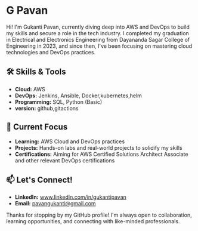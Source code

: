 # G Pavan

Hi! I'm Gukanti Pavan, currently diving deep into AWS and DevOps to build my skills and secure a role in the tech industry. I completed my graduation in Electrical and Electronics Engineering from Dayananda Sagar College of Engineering in 2023, and since then, I've been focusing on mastering cloud technologies and DevOps practices.

## 🛠 Skills & Tools
- **Cloud:** AWS
- **DevOps:** Jenkins, Ansible, Docker,kubernetes,helm
- **Programming:** SQL, Python (Basic)
- **version:** github,gitactions

## 🎯 Current Focus
- **Learning:** AWS Cloud and DevOps practices
- **Projects:** Hands-on labs and real-world projects to solidify my skills
- **Certifications:** Aiming for AWS Certified Solutions Architect Associate and other relevant DevOps certifications

## 📫 Let's Connect!
- **LinkedIn:** www.linkedin.com/in/gukantipavan
- **Email:** pavangukanti@gmail.com

Thanks for stopping by my GitHub profile! I'm always open to collaboration, learning opportunities, and connecting with like-minded professionals.

<!---
gukantipavan/gukantipavan is a ✨ special ✨ repository because its `README.md` (this file) appears on your GitHub profile.
You can click the Preview link to take a look at your changes.
--->
